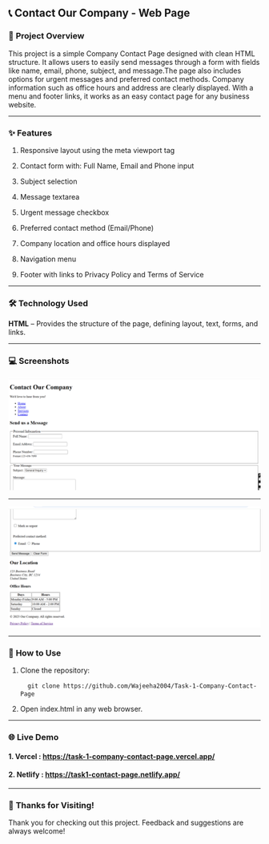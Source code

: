 ## 📞 **Contact Our Company - Web Page**


### 📝 **Project Overview**


This project is a simple Company Contact Page designed with clean HTML structure. It allows users to easily send messages through a form with fields like name, email, phone, subject, and message.The page also includes options for urgent messages and preferred contact methods. Company information such as office hours and address are clearly displayed. With a menu and footer links, it works as an easy contact page for any business website.

---
### ✨ **Features**


1. Responsive layout using the meta viewport tag

2. Contact form with: Full Name, Email and Phone input

3. Subject selection

4. Message textarea

5. Urgent message checkbox

6. Preferred contact method (Email/Phone)

7. Company location and office hours displayed

8. Navigation menu

9. Footer with links to Privacy Policy and Terms of Service
---

### 🛠️ **Technology Used**

**HTML** –  Provides the structure of the page, defining layout, text, forms, and links.

---
### 💻 **Screenshots**


![Contact Page Screenshot](Screenshots/Contact_Page_1.png)



***


![Contact Page Screenshot](Screenshots/Contact_Page_2.png)

---

### 🚀 **How to Use**


1. Clone the repository:
   
         git clone https://github.com/Wajeeha2004/Task-1-Company-Contact-Page
   
3. Open index.html in any web browser.

---
### 🌐 **Live Demo**


#### 1. Vercel  :        https://task-1-company-contact-page.vercel.app/

#### 2. Netlify :        https://task1-contact-page.netlify.app/

---

### 🙏 **Thanks for Visiting!**

Thank you for checking out this project. Feedback and suggestions are always welcome!

